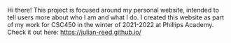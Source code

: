 Hi there! This project is focused around my personal website, intended to tell users more about who I am and what I do.
I created this website as part of my work for CSC450 in the winter of 2021-2022 at Phillips Academy.
Check it out here: https://julian-reed.github.io/
